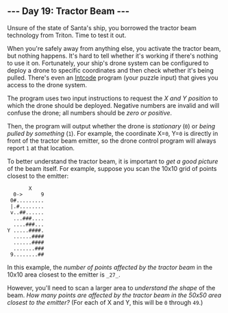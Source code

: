 ﻿## --- Day 19: Tractor Beam ---

Unsure of the state of Santa's ship, you  borrowed  the tractor beam technology from Triton. Time to test it out.

When you're safely away from anything else, you activate the tractor beam, but nothing happens. It's hard to tell whether it's working if there's nothing to use it on. Fortunately, your ship's drone system can be configured to deploy a drone to specific coordinates and then check whether it's being pulled. There's even an  [Intcode](https://adventofcode.com/2019/day/9)  program (your puzzle input) that gives you access to the drone system.

The program uses two input instructions to request the  _X and Y position_  to which the drone should be deployed. Negative numbers are invalid and will confuse the drone; all numbers should be  _zero or positive_.

Then, the program will output whether the drone is  _stationary_  (`0`) or  _being pulled by something_  (`1`). For example, the coordinate X=`0`, Y=`0`  is directly in front of the tractor beam emitter, so the drone control program will always report  `1`  at that location.

To better understand the tractor beam, it is important to  _get a good picture_  of the beam itself. For example, suppose you scan the 10x10 grid of points closest to the emitter:

```
       X
  0->      9
 0#.........
 |.#........
 v..##......
  ...###....
  ....###...
Y .....####.
  ......####
  ......####
  .......###
 9........##

```

In this example, the  _number of points affected by the tractor beam_  in the 10x10 area closest to the emitter is  `_27_`.

However, you'll need to scan a larger area to  _understand the shape_  of the beam.  _How many points are affected by the tractor beam in the 50x50 area closest to the emitter?_  (For each of X and Y, this will be  `0`  through  `49`.)